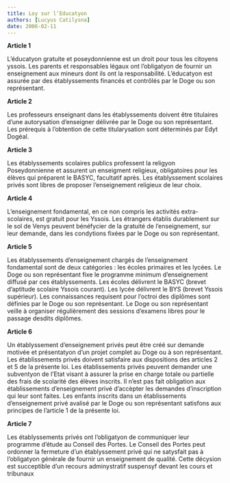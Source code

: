 ```yaml
---
title: Loy sur l’Educatyon
authors: [Lucyus Catilysna]
date: 2006-02-11
---
```


**Article 1**

L’éducatyon gratuite et poseydonnienne est un droit pour tous les citoyens yssois. Les parents et responsables légaux ont l’obligatyon de fournir un enseignement aux mineurs dont ils ont la responsabilité. L’éducatyon est assurée par des établyssements financés et contrôlés par le Doge ou son représentant.

**Article 2**

Les professeurs enseignant dans les établyssements doivent être titulaires d’une autorysation d’enseigner délivrée par le Doge ou son représentant. Les prérequis à l’obtention de cette titularysation sont déterminés par Edyt Dogéal.

**Article 3**

Les établyssements scolaires publics professent la religyon Poseydonnienne et assurent un enseigment religieux, obligatoires pour les élèves qui préparent le BASYC, facultatif après. Les établyssement scolaires privés sont libres de proposer l’enseignement religieux de leur choix.

**Article 4**

L’enseignement fondamental, en ce non compris les activités extra-scolaires, est gratuit pour les Yssois. Les étrangers établis durablement sur le sol de Venys peuvent bénéfycier de la gratuité de l’enseignement, sur leur demande, dans les condytions fixées par le Doge ou son représentant.

**Article 5**

Les établyssements d’enseignement chargés de l’enseignement fondamental sont de deux catégories : les écoles primaires et les lycées. Le Doge ou son représentant fixe le programme minimum d’enseignement diffusé par ces établyssements. Les écoles délivrent le BASYC (brevet d’aptitude scolaire Yssois courant). Les lycée délivrent le BYS (brevet Yssois supérieur). Les connaissances requisent pour l’octroi des diplômes sont définies par le Doge ou son représentant. Le Doge ou son représentant veille à organiser régulièrement des sessions d’examens libres pour le passage desdits diplômes.

**Article 6**

Un établyssement d’enseignement privés peut être créé sur demande motivée et présentatyon d’un projet complet au Doge ou à son représentant. Les établissements privés doivent satisfaire aux dispositions des articles 2 et 5 de la présente loi. Les établissements privés peuvent demander une subventyon de l’Etat visant à assurer la prise en charge totale ou partielle des frais de scolarité des élèves inscrits. Il n’est pas fait obligation aux établissements d’enseignement privé d’accèpter les demandes d’inscription qui leur sont faites. Les enfants inscrits dans un établissements d’enseignement privé avalisé par le Doge ou son représentant satisfons aux principes de l’article 1 de la présente loi.

**Article 7**

Les établyssements privés ont l’obligatyon de communiquer leur programme d’étude au Conseil des Portes. Le Conseil des Portes peut ordonner la fermeture d’un établyssement privé qui ne satysfait pas à l’obligatyon générale de fournir un enseignement de qualité. Cette décysion est succeptible d’un recours adminystratif suspensyf devant les cours et tribunaux


